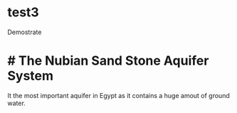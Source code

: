 # test3
Demostrate
   # # The Nubian Sand Stone Aquifer System
   
   It the most important aquifer in Egypt as it contains a huge amout of ground water.
   
   
